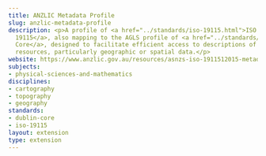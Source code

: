 ```yaml
---
title: ANZLIC Metadata Profile
slug: anzlic-metadata-profile
description: <p>A profile of <a href="../standards/iso-19115.html">ISO
  19115</a>, also mapping to the AGLS profile of <a href="../standards/dublin-core.html">Dublin
  Core</a>, designed to facilitate efficient access to descriptions of information
  resources, particularly geographic or spatial data.</p>
website: https://www.anzlic.gov.au/resources/asnzs-iso-1911512015-metadata
subjects:
- physical-sciences-and-mathematics
disciplines:
- cartography
- topography
- geography
standards:
- dublin-core
- iso-19115
layout: extension
type: extension
---
```


